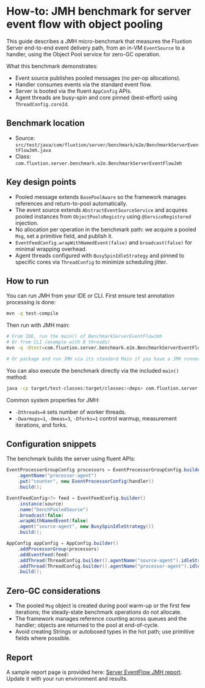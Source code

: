 # How-to: JMH benchmark for server event flow with object pooling

This guide describes a JMH micro-benchmark that measures the Fluxtion Server end-to-end event delivery path, from an in-VM `EventSource` to a handler, using the Object Pool service for zero-GC operation.

What this benchmark demonstrates:
- Event source publishes pooled messages (no per-op allocations).
- Handler consumes events via the standard event flow.
- Server is booted via the fluent `AppConfig` APIs.
- Agent threads are busy-spin and core pinned (best-effort) using `ThreadConfig.coreId`.

## Benchmark location

- Source: `src/test/java/com/fluxtion/server/benchmark/e2e/BenchmarkServerEventFlowJmh.java`
- Class: `com.fluxtion.server.benchmark.e2e.BenchmarkServerEventFlowJmh`

## Key design points

- Pooled message extends `BasePoolAware` so the framework manages references and return-to-pool automatically.
- The event source extends `AbstractEventSourceService` and acquires pooled instances from `ObjectPoolsRegistry` using `@ServiceRegistered` injection.
- No allocation per operation in the benchmark path: we acquire a pooled `Msg`, set a primitive field, and publish it.
- `EventFeedConfig.wrapWithNamedEvent(false)` and `broadcast(false)` for minimal wrapping overhead.
- Agent threads configured with `BusySpinIdleStrategy` and pinned to specific cores via `ThreadConfig` to minimize scheduling jitter.

## How to run

You can run JMH from your IDE or CLI. First ensure test annotation processing is done:

```bash
mvn -q test-compile
```

Then run with JMH main:

```bash
# From IDE, run the main() of BenchmarkServerEventFlowJmh
# Or from CLI (example with 8 threads)
mvn -q -Dtest=com.fluxtion.server.benchmark.e2e.BenchmarkServerEventFlowJmh test

# Or package and run JMH via its standard Main if you have a JMH runner setup
```

You can also execute the benchmark directly via the included `main()` method:

```bash
java -cp target/test-classes:target/classes:<deps> com.fluxtion.server.benchmark.e2e.BenchmarkServerEventFlowJmh
```

Common system properties for JMH:

- `-Dthreads=8` sets number of worker threads.
- `-Dwarmups=1`, `-Dmeas=3`, `-Dforks=1` control warmup, measurement iterations, and forks.

## Configuration snippets

The benchmark builds the server using fluent APIs:

```java
EventProcessorGroupConfig processors = EventProcessorGroupConfig.builder()
    .agentName("processor-agent")
    .put("counter", new EventProcessorConfig(handler))
    .build();

EventFeedConfig<?> feed = EventFeedConfig.builder()
    .instance(source)
    .name("benchPooledSource")
    .broadcast(false)
    .wrapWithNamedEvent(false)
    .agent("source-agent", new BusySpinIdleStrategy())
    .build();

AppConfig appConfig = AppConfig.builder()
    .addProcessorGroup(processors)
    .addEventFeed(feed)
    .addThread(ThreadConfig.builder().agentName("source-agent").idleStrategy(new BusySpinIdleStrategy()).coreId(0).build())
    .addThread(ThreadConfig.builder().agentName("processor-agent").idleStrategy(new BusySpinIdleStrategy()).coreId(1).build())
    .build();
```

## Zero-GC considerations

- The pooled `Msg` object is created during pool warm-up or the first few iterations; the steady-state benchmark operations do not allocate.
- The framework manages reference counting across queues and the handler; objects are returned to the pool at end-of-cycle.
- Avoid creating Strings or autoboxed types in the hot path; use primitive fields where possible.

## Report

A sample report page is provided here: [Server EventFlow JMH report](../benchmark/reports/server-eventflow-jmh-report.md). Update it with your run environment and results.
